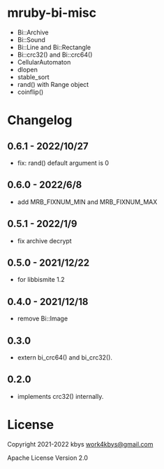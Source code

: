 # mruby-bi-misc

- Bi::Archive
- Bi::Sound
- Bi::Line and Bi::Rectangle
- Bi::crc32() and Bi::crc64()
- CellularAutomaton
- dlopen
- stable_sort
- rand() with Range object
- coinflip()

# Changelog
## 0.6.1 - 2022/10/27
- fix: rand() default argument is 0
## 0.6.0 - 2022/6/8
- add MRB_FIXNUM_MIN and MRB_FIXNUM_MAX
## 0.5.1 - 2022/1/9
- fix archive decrypt
## 0.5.0 - 2021/12/22
- for libbismite 1.2
## 0.4.0 - 2021/12/18
- remove Bi::Image
## 0.3.0
- extern bi_crc64() and bi_crc32().
## 0.2.0
- implements crc32() internally.

# License

Copyright 2021-2022 kbys <work4kbys@gmail.com>

Apache License Version 2.0
